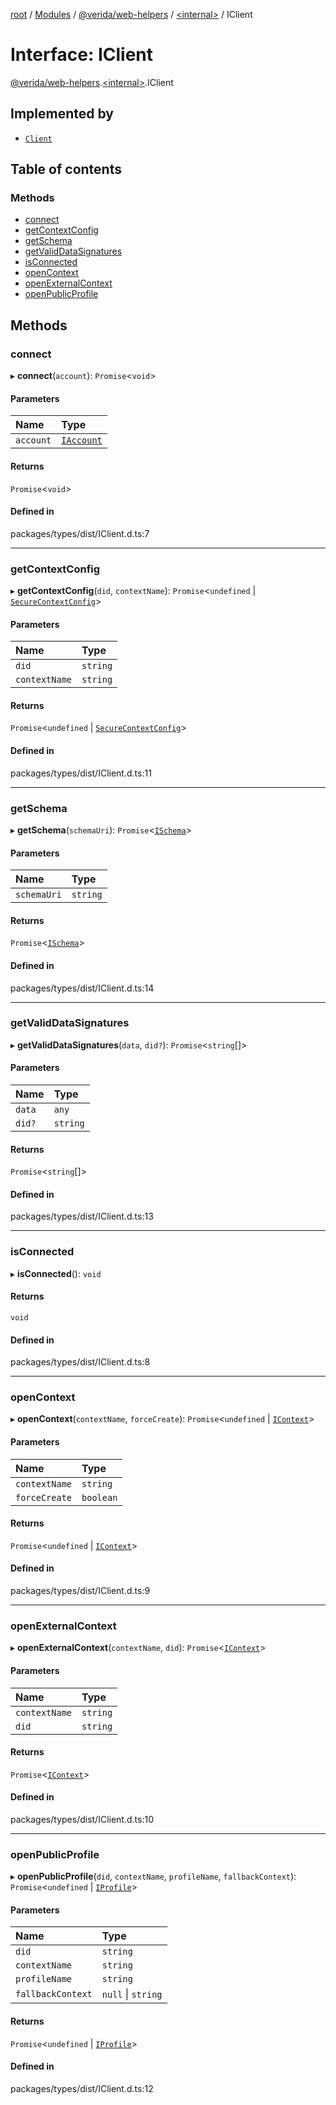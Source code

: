 [root](../README.md) / [Modules](../modules.md) / [@verida/web-helpers](../modules/verida_web_helpers.md) / [<internal\>](../modules/verida_web_helpers._internal_.md) / IClient

# Interface: IClient

[@verida/web-helpers](../modules/verida_web_helpers.md).[<internal\>](../modules/verida_web_helpers._internal_.md).IClient

## Implemented by

- [`Client`](../classes/verida_web_helpers._internal_.Client.md)

## Table of contents

### Methods

- [connect](verida_web_helpers._internal_.IClient.md#connect)
- [getContextConfig](verida_web_helpers._internal_.IClient.md#getcontextconfig)
- [getSchema](verida_web_helpers._internal_.IClient.md#getschema)
- [getValidDataSignatures](verida_web_helpers._internal_.IClient.md#getvaliddatasignatures)
- [isConnected](verida_web_helpers._internal_.IClient.md#isconnected)
- [openContext](verida_web_helpers._internal_.IClient.md#opencontext)
- [openExternalContext](verida_web_helpers._internal_.IClient.md#openexternalcontext)
- [openPublicProfile](verida_web_helpers._internal_.IClient.md#openpublicprofile)

## Methods

### connect

▸ **connect**(`account`): `Promise`<`void`\>

#### Parameters

| Name | Type |
| :------ | :------ |
| `account` | [`IAccount`](verida_web_helpers._internal_.IAccount.md) |

#### Returns

`Promise`<`void`\>

#### Defined in

packages/types/dist/IClient.d.ts:7

___

### getContextConfig

▸ **getContextConfig**(`did`, `contextName`): `Promise`<`undefined` \| [`SecureContextConfig`](verida_web_helpers._internal_.SecureContextConfig.md)\>

#### Parameters

| Name | Type |
| :------ | :------ |
| `did` | `string` |
| `contextName` | `string` |

#### Returns

`Promise`<`undefined` \| [`SecureContextConfig`](verida_web_helpers._internal_.SecureContextConfig.md)\>

#### Defined in

packages/types/dist/IClient.d.ts:11

___

### getSchema

▸ **getSchema**(`schemaUri`): `Promise`<[`ISchema`](verida_web_helpers._internal_.ISchema.md)\>

#### Parameters

| Name | Type |
| :------ | :------ |
| `schemaUri` | `string` |

#### Returns

`Promise`<[`ISchema`](verida_web_helpers._internal_.ISchema.md)\>

#### Defined in

packages/types/dist/IClient.d.ts:14

___

### getValidDataSignatures

▸ **getValidDataSignatures**(`data`, `did?`): `Promise`<`string`[]\>

#### Parameters

| Name | Type |
| :------ | :------ |
| `data` | `any` |
| `did?` | `string` |

#### Returns

`Promise`<`string`[]\>

#### Defined in

packages/types/dist/IClient.d.ts:13

___

### isConnected

▸ **isConnected**(): `void`

#### Returns

`void`

#### Defined in

packages/types/dist/IClient.d.ts:8

___

### openContext

▸ **openContext**(`contextName`, `forceCreate`): `Promise`<`undefined` \| [`IContext`](verida_web_helpers._internal_.IContext.md)\>

#### Parameters

| Name | Type |
| :------ | :------ |
| `contextName` | `string` |
| `forceCreate` | `boolean` |

#### Returns

`Promise`<`undefined` \| [`IContext`](verida_web_helpers._internal_.IContext.md)\>

#### Defined in

packages/types/dist/IClient.d.ts:9

___

### openExternalContext

▸ **openExternalContext**(`contextName`, `did`): `Promise`<[`IContext`](verida_web_helpers._internal_.IContext.md)\>

#### Parameters

| Name | Type |
| :------ | :------ |
| `contextName` | `string` |
| `did` | `string` |

#### Returns

`Promise`<[`IContext`](verida_web_helpers._internal_.IContext.md)\>

#### Defined in

packages/types/dist/IClient.d.ts:10

___

### openPublicProfile

▸ **openPublicProfile**(`did`, `contextName`, `profileName`, `fallbackContext`): `Promise`<`undefined` \| [`IProfile`](verida_web_helpers._internal_.IProfile.md)\>

#### Parameters

| Name | Type |
| :------ | :------ |
| `did` | `string` |
| `contextName` | `string` |
| `profileName` | `string` |
| `fallbackContext` | ``null`` \| `string` |

#### Returns

`Promise`<`undefined` \| [`IProfile`](verida_web_helpers._internal_.IProfile.md)\>

#### Defined in

packages/types/dist/IClient.d.ts:12
